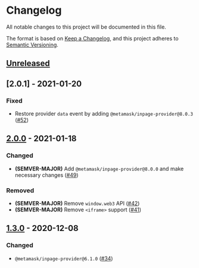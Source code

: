 # Changelog

All notable changes to this project will be documented in this file.

The format is based on [Keep a Changelog](https://keepachangelog.com/en/1.0.0/),
and this project adheres to [Semantic Versioning](https://semver.org/spec/v2.0.0.html).

## [Unreleased]

## [2.0.1] - 2021-01-20

### Fixed

- Restore provider `data` event by adding `@metamask/inpage-provider@8.0.3` ([#52](https://github.com/MetaMask/mobile-provider/pull/52))

## [2.0.0] - 2021-01-18

### Changed

- **(SEMVER-MAJOR)** Add `@metamask/inpage-provider@8.0.0` and make necessary changes ([#49](https://github.com/MetaMask/mobile-provider/pull/49))

### Removed

- **(SEMVER-MAJOR)** Remove `window.web3` API ([#42](https://github.com/MetaMask/mobile-provider/pull/42))
- **(SEMVER-MAJOR)** Remove `<iframe>` support ([#41](https://github.com/MetaMask/mobile-provider/pull/41))

## [1.3.0] - 2020-12-08

### Changed

- `@metamask/inpage-provider@6.1.0` ([#34](https://github.com/MetaMask/mobile-provider/pull/34))

[Unreleased]:https://github.com/MetaMask/mobile-provider/compare/v2.0.0...HEAD
[2.0.0]:https://github.com/MetaMask/mobile-provider/compare/v1.3.0...v2.0.0
[1.3.0]:https://github.com/MetaMask/mobile-provider/compare/v1.2.4...v1.3.0
